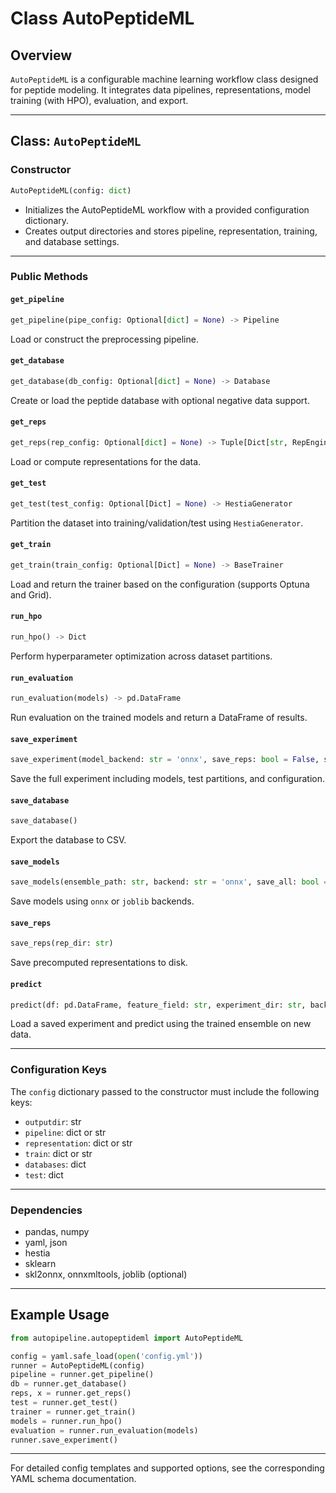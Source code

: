 # Class AutoPeptideML

## Overview

`AutoPeptideML` is a configurable machine learning workflow class designed for peptide modeling. It integrates data pipelines, representations, model training (with HPO), evaluation, and export.

---

## Class: `AutoPeptideML`

### Constructor

```python
AutoPeptideML(config: dict)
```

* Initializes the AutoPeptideML workflow with a provided configuration dictionary.
* Creates output directories and stores pipeline, representation, training, and database settings.

---

### Public Methods

#### `get_pipeline`

```python
get_pipeline(pipe_config: Optional[dict] = None) -> Pipeline
```

Load or construct the preprocessing pipeline.

#### `get_database`

```python
get_database(db_config: Optional[dict] = None) -> Database
```

Create or load the peptide database with optional negative data support.

#### `get_reps`

```python
get_reps(rep_config: Optional[dict] = None) -> Tuple[Dict[str, RepEngineBase], Dict[str, np.ndarray]]
```

Load or compute representations for the data.

#### `get_test`

```python
get_test(test_config: Optional[Dict] = None) -> HestiaGenerator
```

Partition the dataset into training/validation/test using `HestiaGenerator`.

#### `get_train`

```python
get_train(train_config: Optional[Dict] = None) -> BaseTrainer
```

Load and return the trainer based on the configuration (supports Optuna and Grid).

#### `run_hpo`

```python
run_hpo() -> Dict
```

Perform hyperparameter optimization across dataset partitions.

#### `run_evaluation`

```python
run_evaluation(models) -> pd.DataFrame
```

Run evaluation on the trained models and return a DataFrame of results.

#### `save_experiment`

```python
save_experiment(model_backend: str = 'onnx', save_reps: bool = False, save_test: bool = True, save_all_models: bool = True)
```

Save the full experiment including models, test partitions, and configuration.

#### `save_database`

```python
save_database()
```

Export the database to CSV.

#### `save_models`

```python
save_models(ensemble_path: str, backend: str = 'onnx', save_all: bool = True)
```

Save models using `onnx` or `joblib` backends.

#### `save_reps`

```python
save_reps(rep_dir: str)
```

Save precomputed representations to disk.

#### `predict`

```python
predict(df: pd.DataFrame, feature_field: str, experiment_dir: str, backend: str = 'onnx') -> np.ndarray
```

Load a saved experiment and predict using the trained ensemble on new data.

---

### Configuration Keys

The `config` dictionary passed to the constructor must include the following keys:

* `outputdir`: str
* `pipeline`: dict or str
* `representation`: dict or str
* `train`: dict or str
* `databases`: dict
* `test`: dict

---

### Dependencies

* pandas, numpy
* yaml, json
* hestia
* sklearn
* skl2onnx, onnxmltools, joblib (optional)

---

## Example Usage

```python
from autopipeline.autopeptideml import AutoPeptideML

config = yaml.safe_load(open('config.yml'))
runner = AutoPeptideML(config)
pipeline = runner.get_pipeline()
db = runner.get_database()
reps, x = runner.get_reps()
test = runner.get_test()
trainer = runner.get_train()
models = runner.run_hpo()
evaluation = runner.run_evaluation(models)
runner.save_experiment()
```

---

For detailed config templates and supported options, see the corresponding YAML schema documentation.
